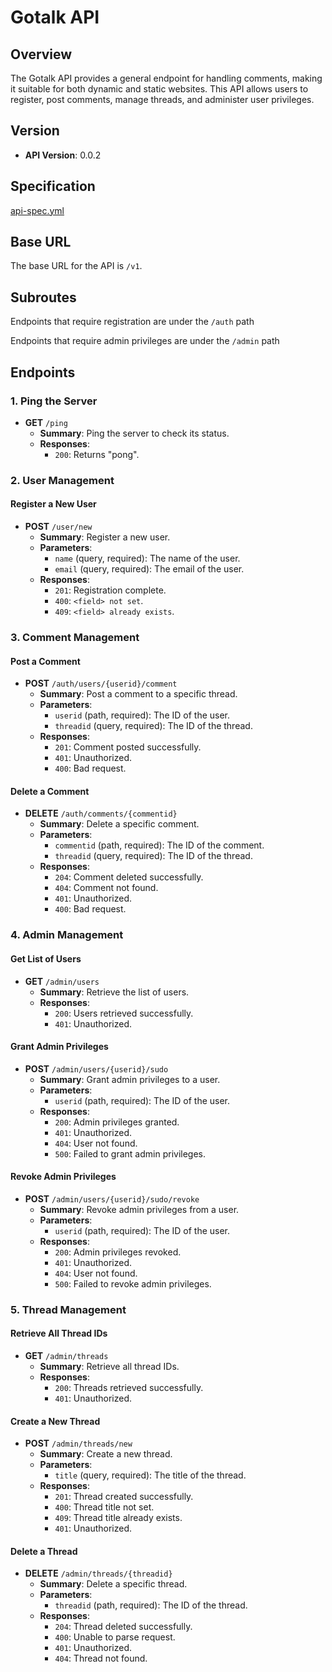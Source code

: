 # Gotalk API

## Overview

The Gotalk API provides a general endpoint for handling comments, making it suitable for both dynamic and static websites. This API allows users to register, post comments, manage threads, and administer user privileges.

## Version

- **API Version**: 0.0.2

## Specification

[api-spec.yml](https://github.com/KDesp73/gotalk/blob/main/api/api-spec.yml)

## Base URL

The base URL for the API is `/v1`.

## Subroutes

Endpoints that require registration are under the `/auth` path

Endpoints that require admin privileges are under the `/admin` path

## Endpoints

### 1. Ping the Server

- **GET** `/ping`
  - **Summary**: Ping the server to check its status.
  - **Responses**:
    - `200`: Returns "pong".

### 2. User Management

#### Register a New User

- **POST** `/user/new`
  - **Summary**: Register a new user.
  - **Parameters**:
    - `name` (query, required): The name of the user.
    - `email` (query, required): The email of the user.
  - **Responses**:
    - `201`: Registration complete.
    - `400`: `<field> not set`.
    - `409`: `<field> already exists`.

### 3. Comment Management

#### Post a Comment

- **POST** `/auth/users/{userid}/comment`
  - **Summary**: Post a comment to a specific thread.
  - **Parameters**:
    - `userid` (path, required): The ID of the user.
    - `threadid` (query, required): The ID of the thread.
  - **Responses**:
    - `201`: Comment posted successfully.
    - `401`: Unauthorized.
    - `400`: Bad request.

#### Delete a Comment

- **DELETE** `/auth/comments/{commentid}`
  - **Summary**: Delete a specific comment.
  - **Parameters**:
    - `commentid` (path, required): The ID of the comment.
    - `threadid` (query, required): The ID of the thread.
  - **Responses**:
    - `204`: Comment deleted successfully.
    - `404`: Comment not found.
    - `401`: Unauthorized.
    - `400`: Bad request.

### 4. Admin Management

#### Get List of Users

- **GET** `/admin/users`
  - **Summary**: Retrieve the list of users.
  - **Responses**:
    - `200`: Users retrieved successfully.
    - `401`: Unauthorized.

#### Grant Admin Privileges

- **POST** `/admin/users/{userid}/sudo`
  - **Summary**: Grant admin privileges to a user.
  - **Parameters**:
    - `userid` (path, required): The ID of the user.
  - **Responses**:
    - `200`: Admin privileges granted.
    - `401`: Unauthorized.
    - `404`: User not found.
    - `500`: Failed to grant admin privileges.

#### Revoke Admin Privileges

- **POST** `/admin/users/{userid}/sudo/revoke`
  - **Summary**: Revoke admin privileges from a user.
  - **Parameters**:
    - `userid` (path, required): The ID of the user.
  - **Responses**:
    - `200`: Admin privileges revoked.
    - `401`: Unauthorized.
    - `404`: User not found.
    - `500`: Failed to revoke admin privileges.

### 5. Thread Management

#### Retrieve All Thread IDs

- **GET** `/admin/threads`
  - **Summary**: Retrieve all thread IDs.
  - **Responses**:
    - `200`: Threads retrieved successfully.
    - `401`: Unauthorized.

#### Create a New Thread

- **POST** `/admin/threads/new`
  - **Summary**: Create a new thread.
  - **Parameters**:
    - `title` (query, required): The title of the thread.
  - **Responses**:
    - `201`: Thread created successfully.
    - `400`: Thread title not set.
    - `409`: Thread title already exists.
    - `401`: Unauthorized.

#### Delete a Thread

- **DELETE** `/admin/threads/{threadid}`
  - **Summary**: Delete a specific thread.
  - **Parameters**:
    - `threadid` (path, required): The ID of the thread.
  - **Responses**:
    - `204`: Thread deleted successfully.
    - `400`: Unable to parse request.
    - `401`: Unauthorized.
    - `404`: Thread not found.

